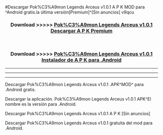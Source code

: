 #Descargar Pok%C3%A9mon Legends Arceus v1.0.1  A P K MOD para ^Android gratis.la última versión[Premium]^[Sin anuncios] v9qcu



<div align="center">
<h3>Download >>>>> <a href="https://es-web.web.app/?es= Pok%C3%A9mon Legends Arceus v1.0.1 ">Pok%C3%A9mon Legends Arceus v1.0.1  Descargar A P K Premium</a></h3><br>

<h3>Download >>>>> <a href="https://es-web.web.app/?es= Pok%C3%A9mon Legends Arceus v1.0.1 ">Pok%C3%A9mon Legends Arceus v1.0.1  Instalador de A P K para .Android</a></h3>
</div>


----------------------------------------------------------

----------------------------------------------------------

----------------------------------------------------------

Descargar Pok%C3%A9mon Legends Arceus v1.0.1  .APK^MOD^ para .Android gratis.

Descargar la aplicación. Pok%C3%A9mon Legends Arceus v1.0.1  APK^El nombre es la versión para .Android.

Descargar Pok%C3%A9mon Legends Arceus v1.0.1  A P K [Sin anuncios]

Descargar Pok%C3%A9mon Legends Arceus v1.0.1  gratuita del mod para .Android.